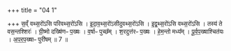 +++
title = "04 1"

+++
स॒व्ँ वथ्स॒रो॑ऽसि परिवथ्स॒रो॑ऽसि । इ॒दा॒व॒थ्स॒रो॑ऽसीदुवथ्स॒रो॑ऽसि । इ॒द्व॒थ्स॒रो॑ऽसि वथ्स॒रो॑ऽसि । तस्य॑ ते वस॒न्तश्शिरः॑ । ग्री॒ष्मो दख्षि॑णᳶ प॒ख्षः । व॒र्षाᳶ पुच्छ᳚म् । श॒रदुत्त॑रᳶ प॒ख्षः । हे॒म॒न्तो मध्य᳚म् । पू॒र्व॒प॒ख्षाश्चित॑यः । अ॒प॒र॒प॒ख्षाᳶ पुरी॑षम् ॥ 7 ॥


